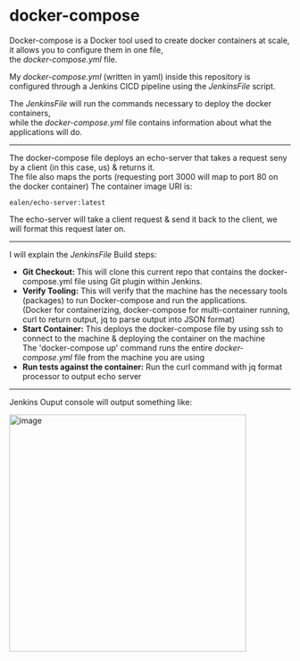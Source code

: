# docker-compose

Docker-compose is a Docker tool used to create docker containers at scale, it allows you to configure them in one file,<br/>the <i>docker-compose.yml</i> file. 

My <i>docker-compose.yml</i> (written in yaml) inside this repository is configured through a Jenkins CICD pipeline using the <i>JenkinsFile</i> script.

The <i>JenkinsFile</i> will run the commands necessary to deploy the docker containers,</br>while the <i>docker-compose.yml</i> file contains information about what the applications will do.

<hr/>

The docker-compose file deploys an echo-server that takes a request seny by a client (in this case, us) & returns it.
<br/>The file also maps the ports (requesting port 3000 will map to port 80 on the docker container)<nr/>
The container image URI is:

```
ealen/echo-server:latest
```

The echo-server will take a client request & send it back to the client, we will format this request later on.

<hr/>

I will explain the <i>JenkinsFile</i> Build steps:

  - <b>Git Checkout:</b> This will clone this current repo that contains the docker-compose.yml file using Git plugin within Jenkins.
  - <b>Verify Tooling:</b> This will verify that the machine has the necessary tools (packages) to run Docker-compose and run the applications.</br>
     (Docker for containerizing, docker-compose for multi-container running, curl to return output, jq to parse output into JSON format)
  - <b>Start Container:</b> This deploys the docker-compose file by using ssh to connect to the machine & deploying the container on the machine<br/>
    The 'docker-compose up' command runs the entire <i>docker-compose.yml</i> file from the machine you are using
  - <b>Run tests against the container:</b> Run the curl command with jq format processor to output echo server

<hr/>

Jenkins Ouput console will output something like: 

<img width="424" alt="image" src="https://github.com/Semir-Devops/docker-compose/assets/144611511/e5b79aae-ee69-4e40-99ad-2cc0ca0b8674">


